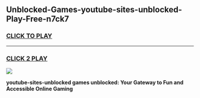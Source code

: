 
## Unblocked-Games-youtube-sites-unblocked-Play-Free-n7ck7
<h3>
<a href="https://premium76.site?title=youtube-sites-unblocked&ref=19M">CLICK TO PLAY</a></h3>
<hr>

<h3>
<a href="https://premium76.site?title=youtube-sites-unblocked&ref=19M">CLICK 2 PLAY</a>
  
</h3>

<a href="https://premium76.site?title=youtube-sites-unblocked&ref=19M"><img src="https://clearcache.store/games.png"></a>


**youtube-sites-unblocked games unblocked: Your Gateway to Fun and Accessible Online Gaming**
